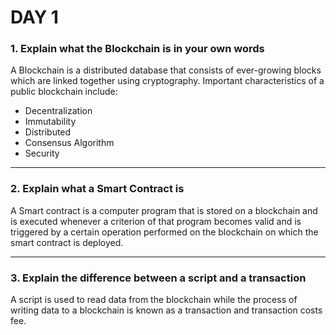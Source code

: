 # DAY 1


### 1. Explain what the Blockchain is in your own words

A Blockchain is a distributed database that consists of ever-growing blocks which are linked together using cryptography. Important characteristics of a public blockchain include:
 * Decentralization
 * Immutability
 * Distributed
 * Consensus Algorithm
 * Security
 
 ---
 
 ### 2. Explain what a Smart Contract is
 
A Smart contract is a computer program that is stored on a blockchain and is executed whenever a criterion of that program becomes valid and is triggered by a certain operation performed on the blockchain on which the smart contract is deployed.

---

### 3. Explain the difference between a script and a transaction

A script is used to read data from the blockchain while the process of writing data to a blockchain is known as a transaction and transaction costs fee.
